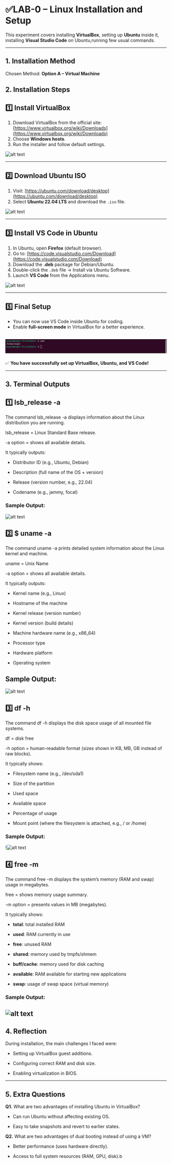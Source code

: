 

# ✅LAB-0  – Linux Installation and Setup

This experiment covers installing **VirtualBox**, setting up **Ubuntu** inside it, installing **Visual Studio Code** on Ubuntu,running few usual commands.

---
## 1. Installation Method    
Chosen Method: **Option A – Virtual Machine**  

## 2. Installation Steps

## 1️⃣ Install VirtualBox
1. Download VirtualBox from the official site:  
   [https://www.virtualbox.org/wiki/Downloads](https://www.virtualbox.org/wiki/Downloads)  
2. Choose **Windows hosts**.  
3. Run the installer and follow default settings.  

![alt text](images/image.png)


---



## 2️⃣ Download Ubuntu ISO
1. Visit: [https://ubuntu.com/download/desktop](https://ubuntu.com/download/desktop)  
2. Select **Ubuntu 22.04 LTS** and download the `.iso` file.  

![alt text](images/image-1.png)

---

## 3️⃣ Install VS Code in Ubuntu
1. In Ubuntu, open **Firefox** (default browser).  
2. Go to: [https://code.visualstudio.com/Download](https://code.visualstudio.com/Download)  
3. Download the **.deb** package for Debian/Ubuntu.  
4. Double-click the `.deb` file → Install via Ubuntu Software.  
5. Launch **VS Code** from the Applications menu.

![alt text](images/image-2.png)

---

## 5️⃣ Final Setup
- You can now use VS Code inside Ubuntu for coding.  
- Enable **full-screen mode** in VirtualBox for a better experience.  

![alt text](<Screenshot from 2025-09-09 13-21-01.png>)
---

✅ **You have successfully set up VirtualBox, Ubuntu, and VS Code!**

---
## 3. Terminal Outputs



## 1️⃣ lsb_release -a
The command lsb_release -a displays information about the Linux distribution you are running.

lsb_release = Linux Standard Base release.

-a option = shows all available details.

It typically outputs:

- Distributor ID (e.g., Ubuntu, Debian)

- Description (full name of the OS + version)

- Release (version number, e.g., 22.04)

- Codename (e.g., jammy, focal)

### Sample Output:

![alt text](images/image-36.png)

## 2️⃣ $ uname -a
The command uname -a prints detailed system information about the Linux kernel and machine.

uname = Unix Name

-a option = shows all available details.

It typically outputs:

- Kernel name (e.g., Linux)

- Hostname of the machine

- Kernel release (version number)

- Kernel version (build details)

- Machine hardware name (e.g., x86_64)

- Processor type

- Hardware platform

- Operating system

## Sample Output:

![alt text](images/image-37.png)

## 3️⃣  df -h
The command df -h displays the disk space usage of all mounted file systems.

df = disk free

-h option = human-readable format (sizes shown in KB, MB, GB instead of raw blocks).

It typically shows:

- Filesystem name (e.g., /dev/sda1)

- Size of the partition

- Used space

- Available space

- Percentage of usage

- Mount point (where the filesystem is attached, e.g., / or /home)

### Sample Output:
!![alt text](images/image-38.png)

## 4️⃣ free -m
The command free -m displays the system’s memory (RAM and swap) usage in megabytes.

free = shows memory usage summary.

-m option = presents values in MB (megabytes).

It typically shows:

- **total**: total installed RAM

- **used**: RAM currently in use

- **free**: unused RAM

- **shared**: memory used by tmpfs/shmem

- **buff/cache**: memory used for disk caching

- **available**: RAM available for starting new applications

- **swap**: usage of swap space (virtual memory)

### Sample Output:
![alt text](images/image-39.png)
---

## 4. Reflection

During installation, the main challenges I faced were:

- Setting up VirtualBox guest additions.

- Configuring correct RAM and disk size.

- Enabling virtualization in BIOS.

---

## 5. Extra Questions

**Q1.** What are two advantages of installing Ubuntu in VirtualBox?

- Can run Ubuntu without affecting existing OS.

- Easy to take snapshots and revert to earlier states.

**Q2.** What are two advantages of dual booting instead of using a VM?

- Better performance (uses hardware directly).

- Access to full system resources (RAM, GPU, disk).b